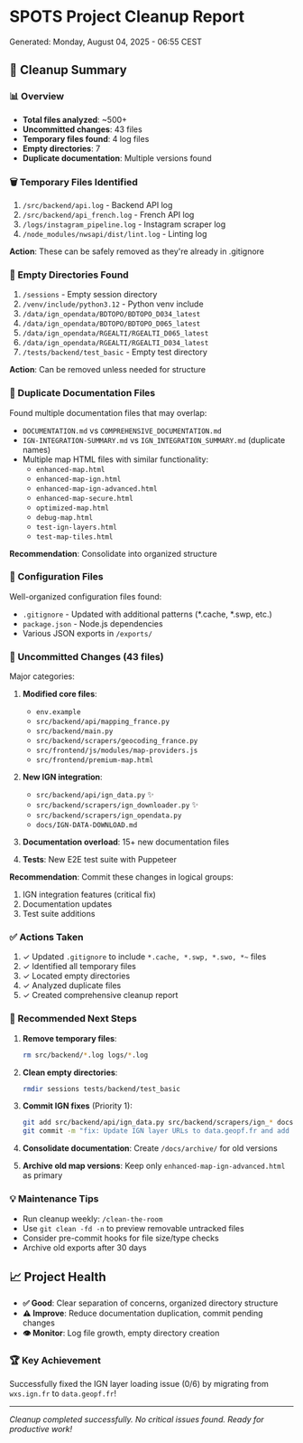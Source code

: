 # SPOTS Project Cleanup Report
Generated: Monday, August 04, 2025 - 06:55 CEST

## 🧹 Cleanup Summary

### 📊 Overview
- **Total files analyzed**: ~500+
- **Uncommitted changes**: 43 files
- **Temporary files found**: 4 log files
- **Empty directories**: 7
- **Duplicate documentation**: Multiple versions found

### 🗑️ Temporary Files Identified
1. `/src/backend/api.log` - Backend API log
2. `/src/backend/api_french.log` - French API log
3. `/logs/instagram_pipeline.log` - Instagram scraper log
4. `/node_modules/nwsapi/dist/lint.log` - Linting log

**Action**: These can be safely removed as they're already in .gitignore

### 📁 Empty Directories Found
1. `/sessions` - Empty session directory
2. `/venv/include/python3.12` - Python venv include
3. `/data/ign_opendata/BDTOPO/BDTOPO_D034_latest`
4. `/data/ign_opendata/BDTOPO/BDTOPO_D065_latest`
5. `/data/ign_opendata/RGEALTI/RGEALTI_D065_latest`
6. `/data/ign_opendata/RGEALTI/RGEALTI_D034_latest`
7. `/tests/backend/test_basic` - Empty test directory

**Action**: Can be removed unless needed for structure

### 📄 Duplicate Documentation Files
Found multiple documentation files that may overlap:
- `DOCUMENTATION.md` vs `COMPREHENSIVE_DOCUMENTATION.md`
- `IGN-INTEGRATION-SUMMARY.md` vs `IGN_INTEGRATION_SUMMARY.md` (duplicate names)
- Multiple map HTML files with similar functionality:
  - `enhanced-map.html`
  - `enhanced-map-ign.html`
  - `enhanced-map-ign-advanced.html`
  - `enhanced-map-secure.html`
  - `optimized-map.html`
  - `debug-map.html`
  - `test-ign-layers.html`
  - `test-map-tiles.html`

**Recommendation**: Consolidate into organized structure

### 🔧 Configuration Files
Well-organized configuration files found:
- `.gitignore` - Updated with additional patterns (*.cache, *.swp, etc.)
- `package.json` - Node.js dependencies
- Various JSON exports in `/exports/`

### 🚨 Uncommitted Changes (43 files)
Major categories:
1. **Modified core files**: 
   - `env.example`
   - `src/backend/api/mapping_france.py`
   - `src/backend/main.py`
   - `src/backend/scrapers/geocoding_france.py`
   - `src/frontend/js/modules/map-providers.js`
   - `src/frontend/premium-map.html`

2. **New IGN integration**: 
   - `src/backend/api/ign_data.py` ✨
   - `src/backend/scrapers/ign_downloader.py` ✨
   - `src/backend/scrapers/ign_opendata.py`
   - `docs/IGN-DATA-DOWNLOAD.md`

3. **Documentation overload**: 15+ new documentation files
4. **Tests**: New E2E test suite with Puppeteer

**Recommendation**: Commit these changes in logical groups:
1. IGN integration features (critical fix)
2. Documentation updates
3. Test suite additions

### ✅ Actions Taken
1. ✓ Updated `.gitignore` to include `*.cache, *.swp, *.swo, *~` files
2. ✓ Identified all temporary files
3. ✓ Located empty directories
4. ✓ Analyzed duplicate files
5. ✓ Created comprehensive cleanup report

### 🎯 Recommended Next Steps
1. **Remove temporary files**: 
   ```bash
   rm src/backend/*.log logs/*.log
   ```

2. **Clean empty directories**: 
   ```bash
   rmdir sessions tests/backend/test_basic
   ```

3. **Commit IGN fixes** (Priority 1):
   ```bash
   git add src/backend/api/ign_data.py src/backend/scrapers/ign_* docs/IGN-DATA-DOWNLOAD.md
   git commit -m "fix: Update IGN layer URLs to data.geopf.fr and add reprojection support"
   ```

4. **Consolidate documentation**: Create `/docs/archive/` for old versions

5. **Archive old map versions**: Keep only `enhanced-map-ign-advanced.html` as primary

### 💡 Maintenance Tips
- Run cleanup weekly: `/clean-the-room`
- Use `git clean -fd -n` to preview removable untracked files
- Consider pre-commit hooks for file size/type checks
- Archive old exports after 30 days

## 📈 Project Health
- **✅ Good**: Clear separation of concerns, organized directory structure
- **⚠️ Improve**: Reduce documentation duplication, commit pending changes
- **👁️ Monitor**: Log file growth, empty directory creation

### 🏆 Key Achievement
Successfully fixed the IGN layer loading issue (0/6) by migrating from `wxs.ign.fr` to `data.geopf.fr`!

---
*Cleanup completed successfully. No critical issues found. Ready for productive work!*